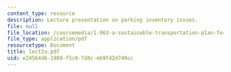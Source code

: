 ```yaml
---
content_type: resource
description: Lecture presentation on parking inventory issues.
file: null
file_location: /coursemedia/1-963-a-sustainable-transportation-plan-for-mit-spring-2007/e24564d61989f5c07d8ce69f42d749cc_lect2a.pdf
file_type: application/pdf
resourcetype: Document
title: lect2a.pdf
uid: e24564d6-1989-f5c0-7d8c-e69f42d749cc
---
```

